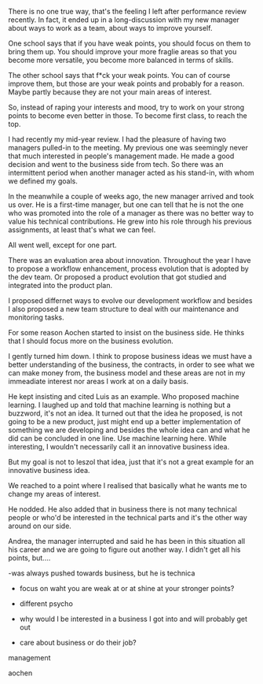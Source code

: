 There is no one true way, that's the feeling I left after performance review recently. In fact, it ended up in a long-discussion with my new manager about ways to work as a team, about ways to improve yourself.

One school says that if you have weak points, you should focus on them to bring them up. You should improve your more fraglie areas so that you become more versatile, you become more balanced in terms of skills.

The other school says that f*ck your weak points. You can of course improve them, but those are your weak points and probably for a reason. Maybe partly because they are not your main areas of interest.

So, instead of raping your interests and mood, try to work on your strong points to become even better in those. To become first class, to reach the top.









I had recently my mid-year review. I had the pleasure of having two managers pulled-in to the meeting. My previous one was seemingly never that much interested in people's management made. He made a good decision and went to the business side from tech. So there was an intermittent period when another manager acted as his stand-in, with whom we defined my goals.

In the meanwhile a couple of weeks ago, the new manager arrived and took us over. He is a first-time manager, but one can tell that he is not the one who was promoted into the role of a manager as there was no better way to value his technical contributions. He grew into his role through his previous assignments, at least that's what  we can feel.

All went well, except for one part. 

There was an evaluation area about innovation. Throughout the year I have to propose a workflow enhancement, process evolution that is adopted by the dev team. Or proposed a product evolution that got studied and integrated into the product plan.

I proposed differnet ways to evolve our development workflow and besides I also proposed a new team structure to deal with our maintenance and monitoring tasks.

For some reason Aochen started to insist on the business side. He thinks that I should focus more on the business evolution.

I gently turned him down. I think to propose business ideas we must have a better understanding of the business, the contracts, in order to see what we can make money from, the business model and these areas are not in my immeadiate interest nor areas I work at on a daily basis.

He kept insisting and cited Luis as an example. Who proposed machine learning. I laughed up and told that machine learning is nothing but a buzzword, it's not an idea. It turned out that the idea he proposed, is not going to be a new product, just might end up a better implementation of something we are developing and besides the whole idea can and what he did can be concluded in one line. Use machine learning here. While interesting, I wouldn't necessarily call it an innovative business idea.

But my goal is not to leszol that idea, just that it's not a great example for an innovative business idea.

We reached to a point where I  realised that basically what he wants me to change my areas of interest.

He nodded. He also added that in business there is not many technical people or who'd be interested in the technical parts and it's the other way around on our side.

Andrea, the manager interrupted and said he has been in this situation all his career and we are going to figure out another way. I didn't get all his points, but....

-was always pushed towards business, but he is technica
- focus on waht you are weak at or at shine at your stronger points?
- different psycho

- why would I be interested in a business I got into and will probably get out
- care about business or do their job?


management

aochen
